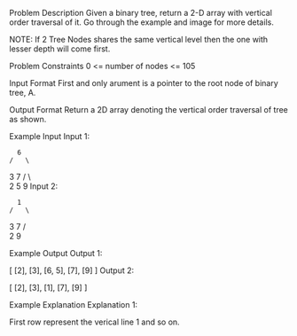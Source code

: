 

<!-- problem statement - https://www.interviewbit.com/problems/vertical-order-traversal-of-binary-tree/ -->


Problem Description
Given a binary tree, return a 2-D array with vertical order traversal of it. Go through the example and image for more details.


NOTE: If 2 Tree Nodes shares the same vertical level then the one with lesser depth will come first.



Problem Constraints
0 <= number of nodes <= 105



Input Format
First and only arument is a pointer to the root node of binary tree, A.



Output Format
Return a 2D array denoting the vertical order traversal of tree as shown.



Example Input
Input 1:

      6
    /   \
   3     7
  / \     \
 2   5     9
Input 2:

      1
    /   \
   3     7
  /       \
 2         9


Example Output
Output 1:

 [
    [2],
    [3],
    [6, 5],
    [7],
    [9]
 ]
Output 2:

 [
    [2],
    [3],
    [1],
    [7],
    [9]
 ]


Example Explanation
Explanation 1:

 First row represent the verical line 1 and so on.
